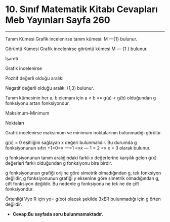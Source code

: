 # 10. Sınıf Matematik Kitabı Cevapları Meb Yayınları Sayfa 260

---

Tanım Kümesi Grafik incelenirse tanım kümesi: M —{1} bulunur.

 Görüntü Kümesi Grafik incelenirse görüntü kümesi M — {1 } bulunur.

 İşareti

 Grafik incelenirse

 Pozitif değerli olduğu aralık:

 Negatif değerli olduğu aralık: (1,3) bulunur.

 Tanım kümesinin her a, b elemanı için a < b =» g(a) < g(b) olduğundan g fonksiyonu artan fonksiyondur.

 Maksimum-Minimum

 Noktaları

 Grafik incelenirse maksimum ve minimum noktalarının bulunmadığı görülür.

 g(x) = 0 eşitliğini sağlayan x değeri bulunmalıdır. Bu durumda g fonksiyonunun sıfırı +1=0=» —=1 =»x — 1 = 2 =» x = 3 olarak bulunur.

 g fonksiyonunun tanım aralığındaki farklı x değerlerine karşılık gelen g(x) değerleri farklı olduğundan g fonksiyonu bire birdir.

 g fonksiyonunun grafiği orijine göre simetrik olmadığından g, tek fonksiyon değildir, g fonksiyonunun grafiği y eksenine göre simetrik olmadığından g, çift fonksiyon değildir. Bu nedenle g fonksiyonu ne tek ne de çift fonksiyondur.

 Örtenliği Vyo R için yo= g(xo) olacak şekilde 3xER bulunmadığı için g örten değildir.

-   **Cevap**:**Bu sayfada soru bulunmamaktadır.**